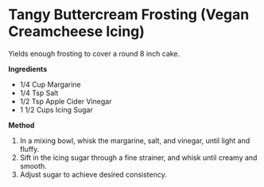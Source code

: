 # Tangy Buttercream Frosting (Vegan Creamcheese Icing)

Yields enough frosting to cover a round 8 inch cake.

**Ingredients**

* 1/4 Cup Margarine
* 1/4 Tsp Salt
* 1/2 Tsp Apple Cider Vinegar
* 1 1/2 Cups Icing Sugar

**Method**

1. In a mixing bowl, whisk the margarine, salt, and vinegar, until light and fluffy.
2. Sift in the icing sugar through a fine strainer, and whisk until creamy and smooth.
3. Adjust sugar to achieve desired consistency.

